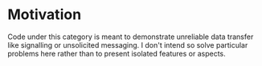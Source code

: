 # Motivation

Code under this category is meant to demonstrate unreliable data transfer like signalling or unsolicited messaging. I don't intend so solve particular problems here rather than to present isolated features or aspects.